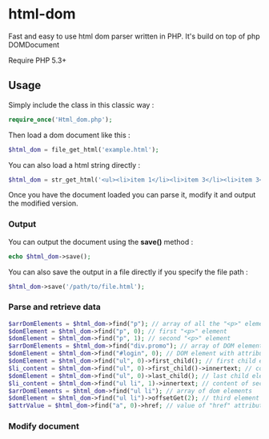 # html-dom #

Fast and easy to use html dom parser written in PHP. It's build on top of php DOMDocument

Require PHP 5.3+


## Usage ##

Simply include the class in this classic way : 
```php
require_once('Html_dom.php');
```


Then load a dom document like this : 
```php
$html_dom = file_get_html('example.html');
```

You can also load a html string directly :
```php
$html_dom = str_get_html('<ul><li>item 1</li><li>item 3</li><li>item 3</li></ul>');
```

Once you have the document loaded you can parse it, modify it and output the modified version. 

### Output ###

You can output the document using the **save()** method : 
```php
echo $html_dom->save();
```

You can also save the output in a file directly if you specify the file path :
```php
$html_dom->save('/path/to/file.html');
```

### Parse and retrieve data ###

```php
$arrDomElements = $html_dom->find("p"); // array of all the "<p>" elements
$domElement = $html_dom->find("p", 0); // first "<p>" element
$domElement = $html_dom->find("p", 1); // second "<p>" element
$arrDomElements = $html_dom->find("div.promo"); // array of DOM element "<div>" with attribute class="promo"
$domElement = $html_dom->find("#login", 0); // DOM element with attribute id="login"
$domElement = $html_dom->find("ul", 0)->first_child(); // first child element under "<ul>" (sould be the first "<li>" element)
$li_content = $html_dom->find("ul", 0)->first_child()->innertext; // content of first "<li>" element
$domElement = $html_dom->find("ul", 0)->last_child(); // last child element under "<ul>" (sould be the last "<li>" element)
$li_content = $html_dom->find("ul li", 1)->innertext; // content of second "<li>" element
$arrDomElements = $html_dom->find("ul li"); // array of dom elements
$domElement = $html_dom->find("ul li")->offsetGet(2); // third element in the array
$attrValue = $html_dom->find("a", 0)->href; // value of "href" attribute
```

### Modify document ###
	
